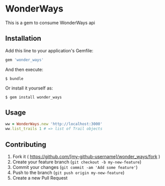 # WonderWays

This is a gem to consume WonderWays api

## Installation

Add this line to your application's Gemfile:

```ruby
gem 'wonder_ways'
```

And then execute:

    $ bundle

Or install it yourself as:

    $ gem install wonder_ways

## Usage

```ruby
ww = WonderWays.new 'http://localhost:3000'
ww.list_trails 1 # => list of Trail objects
```

## Contributing

1. Fork it ( https://github.com/[my-github-username]/wonder_ways/fork )
2. Create your feature branch (`git checkout -b my-new-feature`)
3. Commit your changes (`git commit -am 'Add some feature'`)
4. Push to the branch (`git push origin my-new-feature`)
5. Create a new Pull Request
